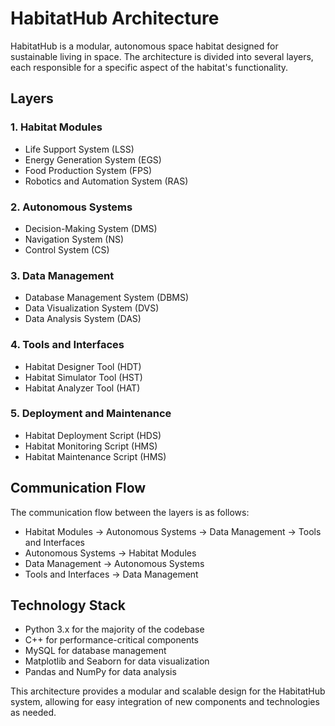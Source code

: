 # HabitatHub Architecture

HabitatHub is a modular, autonomous space habitat designed for sustainable living in space. The architecture is divided into several layers, each responsible for a specific aspect of the habitat's functionality.

## Layers

### 1. Habitat Modules

* Life Support System (LSS)
* Energy Generation System (EGS)
* Food Production System (FPS)
* Robotics and Automation System (RAS)

### 2. Autonomous Systems

* Decision-Making System (DMS)
* Navigation System (NS)
* Control System (CS)

### 3. Data Management

* Database Management System (DBMS)
* Data Visualization System (DVS)
* Data Analysis System (DAS)

### 4. Tools and Interfaces

* Habitat Designer Tool (HDT)
* Habitat Simulator Tool (HST)
* Habitat Analyzer Tool (HAT)

### 5. Deployment and Maintenance

* Habitat Deployment Script (HDS)
* Habitat Monitoring Script (HMS)
* Habitat Maintenance Script (HMS)

## Communication Flow

The communication flow between the layers is as follows:

* Habitat Modules → Autonomous Systems → Data Management → Tools and Interfaces
* Autonomous Systems → Habitat Modules
* Data Management → Autonomous Systems
* Tools and Interfaces → Data Management

## Technology Stack

* Python 3.x for the majority of the codebase
* C++ for performance-critical components
* MySQL for database management
* Matplotlib and Seaborn for data visualization
* Pandas and NumPy for data analysis

This architecture provides a modular and scalable design for the HabitatHub system, allowing for easy integration of new components and technologies as needed.
